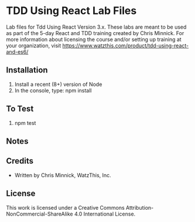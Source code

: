 # TDD Using React Lab Files

Lab files for Tdd Using React Version 3.x.
These labs are meant to be used as part of 
the 5-day React and TDD training created by 
Chris Minnick. For more information about 
licensing the course and/or setting up training 
at your organization, visit https://www.watzthis.com/product/tdd-using-react-and-es6/

## Installation

1. Install a recent (8+) version of Node
2. In the console, type: npm install

## To Test

1. npm test


## Notes


## Credits

* Written by Chris Minnick, WatzThis, Inc.

## License

This work is licensed under a Creative Commons Attribution-NonCommercial-ShareAlike 4.0 International License.
